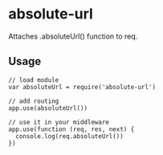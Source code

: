 # absolute-url

Attaches .absoluteUrl() function to req.

## Usage

    // load module
    var absoluteUrl = require('absolute-url')

    // add routing
    app.use(absoluteUrl())

    // use it in your middleware
    app.use(function (req, res, next) {
      console.log(req.absoluteUrl())
    })
